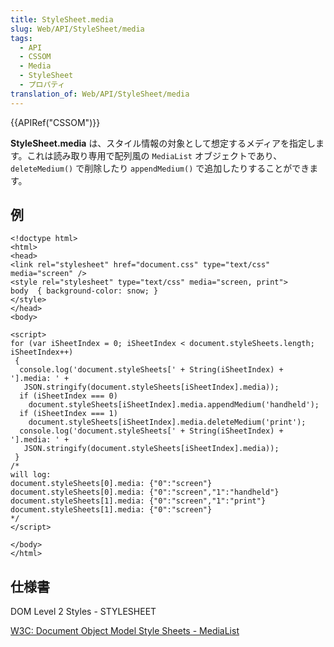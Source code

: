 ```yaml
---
title: StyleSheet.media
slug: Web/API/StyleSheet/media
tags:
  - API
  - CSSOM
  - Media
  - StyleSheet
  - プロパティ
translation_of: Web/API/StyleSheet/media
---
```

{{APIRef("CSSOM")}}

**StyleSheet.media** は、スタイル情報の対象として想定するメディアを指定します。これは読み取り専用で配列風の `MediaList` オブジェクトであり、 `deleteMedium()` で削除したり `appendMedium()` で追加したりすることができます。

## 例

```
<!doctype html>
<html>
<head>
<link rel="stylesheet" href="document.css" type="text/css" media="screen" />
<style rel="stylesheet" type="text/css" media="screen, print">
body  { background-color: snow; }
</style>
</head>
<body>

<script>
for (var iSheetIndex = 0; iSheetIndex < document.styleSheets.length; iSheetIndex++)
 {
  console.log('document.styleSheets[' + String(iSheetIndex) + '].media: ' +
   JSON.stringify(document.styleSheets[iSheetIndex].media));
  if (iSheetIndex === 0)
    document.styleSheets[iSheetIndex].media.appendMedium('handheld');
  if (iSheetIndex === 1)
    document.styleSheets[iSheetIndex].media.deleteMedium('print');
  console.log('document.styleSheets[' + String(iSheetIndex) + '].media: ' +
   JSON.stringify(document.styleSheets[iSheetIndex].media));
 }
/*
will log:
document.styleSheets[0].media: {"0":"screen"}
document.styleSheets[0].media: {"0":"screen","1":"handheld"}
document.styleSheets[1].media: {"0":"screen","1":"print"}
document.styleSheets[1].media: {"0":"screen"}
*/
</script>

</body>
</html>
```

## 仕様書

DOM Level 2 Styles - STYLESHEET

[W3C: Document Object Model Style Sheets - MediaList](https://www.w3.org/TR/DOM-Level-2-Style/stylesheets.html#StyleSheets-MediaList)
